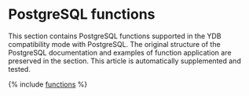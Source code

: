 # PostgreSQL functions

This section contains PostgreSQL functions supported in the YDB compatibility mode with PostgreSQL. The original structure of the PostgreSQL documentation and examples of function application are preserved in the section. This article is automatically supplemented and tested.

{% include [functions](./_includes/functions.md) %}
